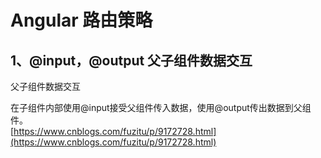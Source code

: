 # Angular 路由策略

## 1、@input，@output 父子组件数据交互

父子组件数据交互

在子组件内部使用@input接受父组件传入数据，使用@output传出数据到父组件。  
[https://www.cnblogs.com/fuzitu/p/9172728.html](https://www.cnblogs.com/fuzitu/p/9172728.html)



